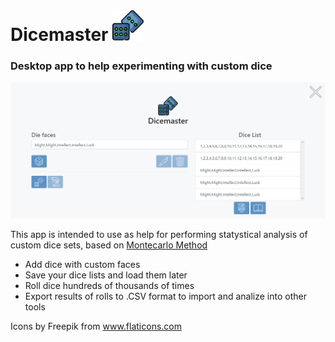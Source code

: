 # Dicemaster <img src="https://raw.githubusercontent.com/warbelt/dicemaster/master/dices64.png" width="50px" height="50px" />

### Desktop app to help experimenting with custom dice

<img src="https://raw.githubusercontent.com/warbelt/dicemaster/master/dicemaster.png" width="890px" />

This app is intended to use as help for performing statystical analysis of custom dice sets, based on [Montecarlo Method](https://en.wikipedia.org/wiki/Monte_Carlo_method)

 - Add dice with custom faces
 - Save your dice lists and load them later
 - Roll dice hundreds of thousands of times
 - Export results of rolls to .CSV format to import and analize into other tools
 
 

Icons by Freepik from www.flaticons.com
